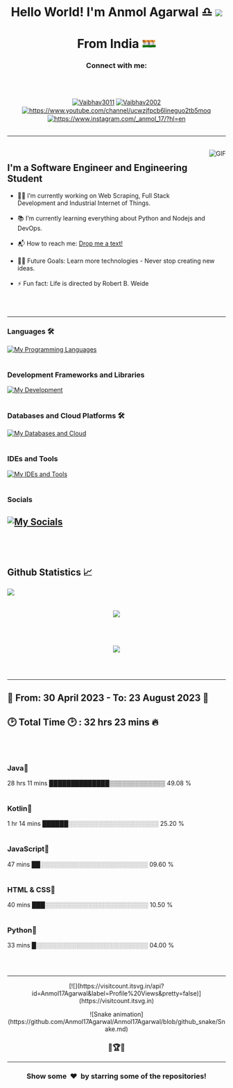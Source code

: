 <!--![Banner](Banner.png)
<a href='https://vaibhavjaiswal.vercel.app/#/'>-->
<h1 align="center">Hello World! I'm Anmol Agarwal ♎ </a><img src="https://files.aashutosh.dev/hey.gif" width="32"> </h1>
<h1 align="center">From India  </a><img src="https://github.com/Anmol17Agarwal/Anmol17Agarwal/blob/main/Indian%20Flag%20waving%20animation%20free%20download.gif" width="32"> </h1>
<h3 align="center">Connect with me:</h3><br></br>
<p align='center'>
<a href="https://www.linkedin.com/in/anmol-agarwal-b92204189/" target="blank"><img align="center" src="https://raw.githubusercontent.com/rahuldkjain/github-profile-readme-generator/master/src/images/icons/Social/linked-in-alt.svg" alt="Vaibhav3011" height="30" width="40" /></a>
<a href="https://github.com/Anmol17Agarwal" target="blank"><img align="center" src="https://raw.githubusercontent.com/rahuldkjain/github-profile-readme-generator/master/src/images/icons/Social/github.svg" alt="Vaibhav2002" height="30" width="40" /></a>
<a href="https://www.youtube.com/c/https://www.youtube.com/channel/ucwzjfpcb6lineguo2tb5moq" target="blank"><img align="center" src="https://raw.githubusercontent.com/rahuldkjain/github-profile-readme-generator/master/src/images/icons/Social/youtube.svg" alt="https://www.youtube.com/channel/ucwzjfpcb6lineguo2tb5moq" height="30" width="40" /></a>
<a href="https://instagram.com/https://www.instagram.com/_anmol_17/?hl=en" target="blank"><img align="center" src="https://raw.githubusercontent.com/rahuldkjain/github-profile-readme-generator/master/src/images/icons/Social/instagram.svg" alt="https://www.instagram.com/_anmol_17/?hl=en" height="30" width="40" /></a>
<br><br>

---

<br>
<img align="right" alt="GIF" height="160px" src="https://media.giphy.com/media/du3J3cXyzhj75IOgvA/giphy.gif" />

## I'm a Software Engineer and Engineering Student  

- 👨‍💻 I’m currently working on Web Scraping, Full Stack Development and Industrial Internet of Things.<br></br>
- 📚 I’m currently learning everything about Python and Nodejs and DevOps.<br></br>
- 📬 How to reach me: [Drop me a text!](https://www.linkedin.com/in/anmol-agarwal-b92204189/)<br></br>
- 💪🏼 Future Goals: Learn more technologies - Never stop creating new ideas.<br></br>
- ⚡ Fun fact: Life is directed by Robert B. Weide<br></br>
<br>

---

### Languages 🛠 
[![My Programming Languages](https://skillicons.dev/icons?i=kotlin,java,python,html,css,androidstudio,spring,selenium)](https://skillicons.dev)<br></br>

### Development Frameworks and Libraries
[![My Development](https://skillicons.dev/icons?i=androidstudio,gradle,nodejs)](https://skillicons.dev)<br></br>

### Databases and Cloud Platforms 🛠 
[![My Databases and Cloud](https://skillicons.dev/icons?i=mysql,sqlite,postgres)](https://skillicons.dev)<br></br>

### IDEs and Tools
[![My IDEs and Tools](https://skillicons.dev/icons?i=raspberrypi,androidstudio,idea,vscode,git,github,arduino,postman)](https://skillicons.dev)<br></br>

### Socials
[![My Socials](https://skillicons.dev/icons?i=linkedin,twitter,instagram,discord)](https://skillicons.dev)<br></br>
---

<br/>
<h2> Github Statistics 📈</h2>
 
<p align = "center"> 
 <a href="https://github.com/anuraghazra/github-readme-stats">
  <img align="left" src="https://github-readme-stats.vercel.app/api?username=Anmol17Agarwal&count_private=true&show_icons=true&title_color=fff&icon_color=79ff97&text_color=efefef&bg_color=24292e&cache_seconds=1800%22%20alt=%22Anmol17Agarwal%27s%20Github%20Stats%22%20width=%2260%">
 </p><br></br>

<p align = "center">
  <a href="https://github.com/anuraghazra/github-readme-stats">
  <img align="center" src="https://github-readme-stats.vercel.app/api/top-langs/?username=Anmol17Agarwal&layout=compact&theme=dark&hide_border=true" />
<a> 
</p><br></br>

<p align = "center" href="https://github.com/anuraghazra/github-readme-stats">
  <img align="center" src="http://github-readme-streak-stats.herokuapp.com?user=Anmol17Agarwal&theme=dark&hide_border=true&date_format=M%20j%5B%2C%20Y%5D" />
</p><br><br>

---
<p align = left>
 <h2>📆 From: 30 April 2023 - To: 23 August 2023 📆<h2>

<h2>🕑 Total Time 🕑 : 32 hrs 23 mins 🔥</h2> 
   <br></br>
  <h3>Java📔</h3>
   
  28 hrs 11 mins  ██████████████▒▒▒▒▒▒▒▒▒▒▒▒▒   49.08 %
<br></br>
  <h3>Kotlin📘</h3>

  1 hr 14 mins    ██████░░░░░░░░░░░░░░░░░░░░░   25.20 %
<br></br>
  <h3>JavaScript📕</h3>

  47 mins         ██░░░░░░░░░░░░░░░░░░░░░░░░░   09.60 %
<br></br>
  <h3>HTML & CSS📓</h3>

  40 mins         ███░░░░░░░░░░░░░░░░░░░░░░░░   10.50 %
<br></br>
  <h3>Python📗</h3>

  33 mins         █░░░░░░░░░░░░░░░░░░░░░░░░░░   04.00 %

</p><br><br>

---
 
<p align="center">
 [![](https://visitcount.itsvg.in/api?id=Anmol17Agarwal&label=Profile%20Views&pretty=false)](https://visitcount.itsvg.in)
</p>


<p align="center">
 ![Snake animation](https://github.com/Anmol17Agarwal/Anmol17Agarwal/blob/github_snake/Snake.md)
</p>

<h3 align="center">
🚀🏆📅
</h3>

---

<h3 align="center">Show some &nbsp;❤️&nbsp; by starring some of the repositories!</h3>
